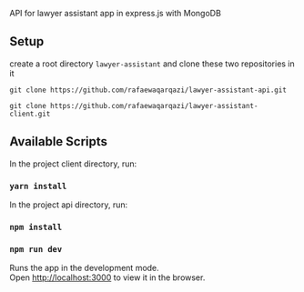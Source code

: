 API for lawyer assistant app in express.js with MongoDB
## Setup

create a root directory `lawyer-assistant`
and clone these two repositories in it

`git clone https://github.com/rafaewaqarqazi/lawyer-assistant-api.git`

`git clone https://github.com/rafaewaqarqazi/lawyer-assistant-client.git`
## Available Scripts

In the project client directory, run:

### `yarn install`

In the project api directory, run:

### `npm install`
### `npm run dev`

Runs the app in the development mode.<br />
Open [http://localhost:3000](http://localhost:3000) to view it in the browser.

